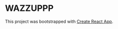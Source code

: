 # WAZZUPPP

This project was bootstrapped with [Create React App](https://github.com/facebook/create-react-app).